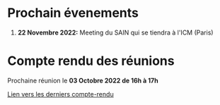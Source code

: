# Prochain évenements
1. **22 Novembre 2022:** Meeting du SAIN qui se tiendra à l'ICM (Paris)

# Compte rendu des réunions

Prochaine réunion le **03 Octobre 2022 de 16h à 17h**

[Lien vers les derniers compte-rendu](https://github.com/SAIN-IMAGING/WIKI-SAIN/tree/main/CR)


